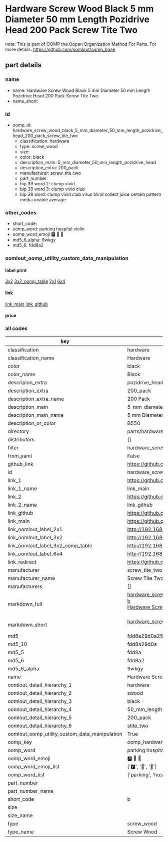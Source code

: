 # Hardware Screw Wood Black 5 mm Diameter 50 mm Length Pozidrive Head 200 Pack Screw Tite Two  

note: This is part of OOMP the Oopen Organization Method For Parts. For more details: https://github.com/oomlout/oomp_base

##  part details
  







### name
* name: Hardware Screw Wood Black 5 mm Diameter 50 mm Length Pozidrive Head 200 Pack Screw Tite Two
* name_short: 
### id
* oomp_id: hardware_screw_wood_black_5_mm_diameter_50_mm_length_pozidrive_head_200_pack_screw_tite_two
  * classification: hardware
  * type: screw_wood
  * size: 
  * color: black
  * description_main: 5_mm_diameter_50_mm_length_pozidrive_head
  * description_extra: 200_pack
  * manufacturer: screw_tite_two
  * part_number: 
  * bip 39 word 2: clump vivid
  * bip 39 word 3: clump vivid club
  * bip 39 word: clump vivid club virus blind collect juice certain pattern media unable average

### other_codes
* short_code: 
* oomp_word: parking hospital violin
* oomp_word_emoji :parking: :hospital: :violin:
* md5_6_alpha: 9wkgy
* md5_6: fdd8a2






### oomlout_oomp_utility_custom_data_manipulation
#### label print
[3x2](http://192.168.1.245:1112/?label=oomp%209wkgy)
[3x2_oomp_table](http://192.168.1.108:1112/?label=oomp%209wkgy)
[2x1](http://192.168.1.242:1112/?label=oomp%209wkgy)
[6x4](http://192.168.1.55:1112/?label=oomp%209wkgy)    

#### link

[link_main](https://github.com/oomlout/oomlout_oomp_version_1_messy/tree/main/parts/hardware_screw_wood_black_5_mm_diameter_50_mm_length_pozidrive_head_200_pack_screw_tite_two) [link_github](https://github.com/oomlout/oomlout_oomp_version_1_messy/tree/main/parts/hardware_screw_wood_black_5_mm_diameter_50_mm_length_pozidrive_head_200_pack_screw_tite_two)                             

#### price







### all codes 
| key | value |  
| --- | --- |  
| classification | hardware |  
| classification_name | Hardware |  
| color | black |  
| color_name | Black |  
| descripion_extra | pozidrive_head |  
| description_extra | 200_pack |  
| description_extra_name | 200 Pack |  
| description_main | 5_mm_diameter_50_mm_length_pozidrive_head |  
| description_main_name | 5 mm Diameter 50 mm Length Pozidrive Head |  
| description_or_color | B550 |  
| directory | parts/hardware_screw_wood_black_5_mm_diameter_50_mm_length_pozidrive_head_200_pack_screw_tite_two |  
| distributors | [] |  
| filter | hardware_screw |  
| from_yaml | False |  
| github_link | https://github.com/oomlout/oomlout_oomp_part_src/tree/main/parts/hardware_screw_wood_black_5_mm_diameter_50_mm_length_pozidrive_head_200_pack_screw_tite_two |  
| id | hardware_screw_wood_black_5_mm_diameter_50_mm_length_pozidrive_head_200_pack_screw_tite_two |  
| link_1 | https://github.com/oomlout/oomlout_oomp_version_1_messy/tree/main/parts/hardware_screw_wood_black_5_mm_diameter_50_mm_length_pozidrive_head_200_pack_screw_tite_two |  
| link_1_name | link_main |  
| link_2 | https://github.com/oomlout/oomlout_oomp_version_1_messy/tree/main/parts/hardware_screw_wood_black_5_mm_diameter_50_mm_length_pozidrive_head_200_pack_screw_tite_two |  
| link_2_name | link_github |  
| link_github | https://github.com/oomlout/oomlout_oomp_version_1_messy/tree/main/parts/hardware_screw_wood_black_5_mm_diameter_50_mm_length_pozidrive_head_200_pack_screw_tite_two |  
| link_main | https://github.com/oomlout/oomlout_oomp_version_1_messy/tree/main/parts/hardware_screw_wood_black_5_mm_diameter_50_mm_length_pozidrive_head_200_pack_screw_tite_two |  
| link_oomlout_label_2x1 | http://192.168.1.242:1112/?label=oomp%209wkgy |  
| link_oomlout_label_3x2 | http://192.168.1.245:1112/?label=oomp%209wkgy |  
| link_oomlout_label_3x2_oomp_table | http://192.168.1.108:1112/?label=oomp%209wkgy |  
| link_oomlout_label_6x4 | http://192.168.1.55:1112/?label=oomp%209wkgy |  
| link_redirect | https://github.com/oomlout/oomlout_oomp_version_1_messy/tree/main/parts/hardware_screw_wood_black_5_mm_diameter_50_mm_length_pozidrive_head_200_pack_screw_tite_two |  
| manufacturer | screw_tite_two |  
| manufacturer_name | Screw Tite Two |  
| manufacturers | [] |  
| markdown_full | [hardware_screw_wood_black_5_mm_diameter_50_mm_length_pozidrive_head_200_pack_screw_tite_two](none)<br>[b](none)<br>[Hardware Screw Wood Black 5 Mm Diameter 50 Mm Length Pozidrive Head 200 Pack Screw Tite Two](none)<br><br> |  
| markdown_short | [hardware_screw_wood_black_5_mm_diameter_50_mm_length_pozidrive_head_200_pack_screw_tite_two](none)<br><br> |  
| md5 | fdd8a29d0a25af18b60bef48587d4962 |  
| md5_10 | fdd8a29d0a |  
| md5_5 | fdd8a |  
| md5_6 | fdd8a2 |  
| md5_6_alpha | 9wkgy |  
| name | Hardware Screw Wood Black 5 mm Diameter 50 mm Length Pozidrive Head 200 Pack Screw Tite Two |  
| oomlout_detail_hierarchy_1 | hardware |  
| oomlout_detail_hierarchy_2 | swood |  
| oomlout_detail_hierarchy_3 | black |  
| oomlout_detail_hierarchy_4 | 50_mm_length |  
| oomlout_detail_hierarchy_5 | 200_pack |  
| oomlout_detail_hierarchy_6 | stite_two |  
| oomlout_oomp_utility_custom_data_manipulation | True |  
| oomp_key | oomp_hardware_screw_wood_black_5_mm_diameter_50_mm_length_pozidrive_head_200_pack_screw_tite_two |  
| oomp_word | parking hospital violin |  
| oomp_word_emoji | :parking: :hospital: :violin: |  
| oomp_word_emoji_list | [':parking:', ':hospital:', ':violin:'] |  
| oomp_word_list | ['parking', 'hospital', 'violin'] |  
| part_number |  |  
| part_number_name |  |  
| short_code | b |  
| size |  |  
| size_name |  |  
| type | screw_wood |  
| type_name | Screw Wood |  
